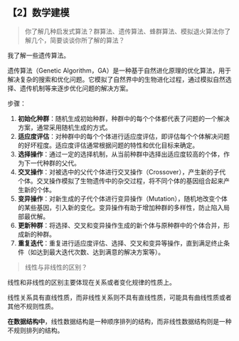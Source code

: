 ## 【2】数学建模

> 你了解几种启发式算法？群算法、遗传算法、蜂群算法、模拟退火算法你了解几个，简要谈谈你所了解的算法？

我了解一些遗传算法。

遗传算法（Genetic Algorithm，GA）是一种基于自然进化原理的优化算法，用于解决复杂的搜索和优化问题。它模拟了自然界中的生物进化过程，通过模拟自然选择、遗传机制等来逐步优化问题的解决方案。

步骤：

1. **初始化种群**：随机生成初始种群，种群中的每个个体都代表了问题的一个解决方案，通常采用随机生成的方式。
2. **适应度评估**：对种群中的每个个体进行适应度评估，即评估每个个体解决问题的好坏程度。适应度评估通常根据问题的特性和优化目标来确定。
3. **选择操作**：通过一定的选择机制，从当前种群中选择出适应度较高的个体，作为下一代种群的父代。
4. **交叉操作**：对被选中的父代个体进行交叉操作（Crossover），产生新的子代个体。交叉操作模拟了生物遗传中的杂交过程，将不同个体的基因组合起来产生新的个体。
5. **变异操作**：对新生成的子代个体进行变异操作（Mutation），随机地改变个体的某些基因，引入新的变化。变异操作有助于增加种群的多样性，防止陷入局部最优解。
6. **更新种群**：将选择、交叉和变异操作生成的新个体与原种群中的个体合并，形成新的种群。
7. **重复迭代**：重复进行适应度评估、选择、交叉和变异等操作，直到满足终止条件（如达到最大迭代次数、达到满意的解决方案等）。

> 线性与非线性的区别？

线性和非线性的区别主要体现在关系或者变化规律的性质上。

线性关系具有直线性质，而非线性关系则不具有直线性质，可能具有曲线性质或者其他不规则性质。

**在数据结构中**，线性数据结构是一种顺序排列的结构，而非线性数据结构则是一种不规则排列的结构。